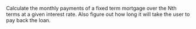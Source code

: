Calculate the monthly payments of a fixed term mortgage over the Nth terms at a given interest rate. Also figure out how long it will take the user to pay back the loan.
